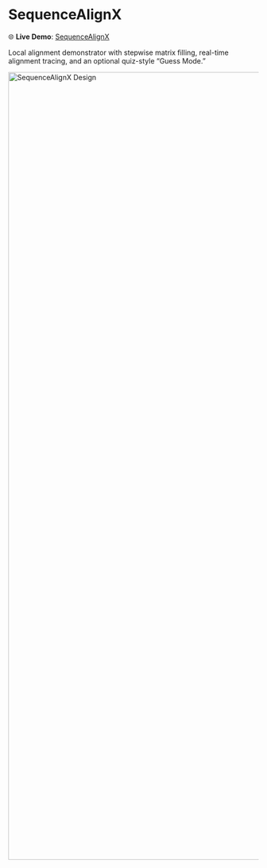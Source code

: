 # SequenceAlignX
🌐 **Live Demo**: [SequenceAlignX](https://yassientawfikk.github.io/SequenceAlignX/)

Local alignment demonstrator with stepwise matrix filling, real-time alignment tracing, and an optional quiz-style “Guess Mode.”

<img width="2245" height="1587" alt="SequenceAlignX Design" src="https://github.com/user-attachments/assets/2e022254-7dcc-4b06-9e7a-383f640398bc" />

